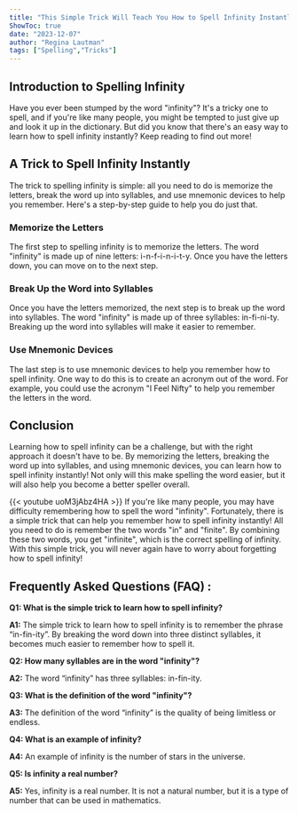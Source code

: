 ```yaml
---
title: "This Simple Trick Will Teach You How to Spell Infinity Instantly!"
ShowToc: true 
date: "2023-12-07"
author: "Regina Lautman" 
tags: ["Spelling","Tricks"]
---
```

## Introduction to Spelling Infinity

Have you ever been stumped by the word "infinity"? It's a tricky one to spell, and if you're like many people, you might be tempted to just give up and look it up in the dictionary. But did you know that there's an easy way to learn how to spell infinity instantly? Keep reading to find out more!

## A Trick to Spell Infinity Instantly

The trick to spelling infinity is simple: all you need to do is memorize the letters, break the word up into syllables, and use mnemonic devices to help you remember. Here's a step-by-step guide to help you do just that. 

### Memorize the Letters

The first step to spelling infinity is to memorize the letters. The word "infinity" is made up of nine letters: i-n-f-i-n-i-t-y. Once you have the letters down, you can move on to the next step.

### Break Up the Word into Syllables

Once you have the letters memorized, the next step is to break up the word into syllables. The word "infinity" is made up of three syllables: in-fi-ni-ty. Breaking up the word into syllables will make it easier to remember.

### Use Mnemonic Devices

The last step is to use mnemonic devices to help you remember how to spell infinity. One way to do this is to create an acronym out of the word. For example, you could use the acronym "I Feel Nifty" to help you remember the letters in the word. 

## Conclusion

Learning how to spell infinity can be a challenge, but with the right approach it doesn't have to be. By memorizing the letters, breaking the word up into syllables, and using mnemonic devices, you can learn how to spell infinity instantly! Not only will this make spelling the word easier, but it will also help you become a better speller overall.

{{< youtube uoM3jAbz4HA >}} 
If you're like many people, you may have difficulty remembering how to spell the word "infinity". Fortunately, there is a simple trick that can help you remember how to spell infinity instantly! All you need to do is remember the two words "in" and "finite". By combining these two words, you get "infinite", which is the correct spelling of infinity. With this simple trick, you will never again have to worry about forgetting how to spell infinity!

## Frequently Asked Questions (FAQ) :
**Q1: What is the simple trick to learn how to spell infinity?**

**A1:** The simple trick to learn how to spell infinity is to remember the phrase “in-fin-ity”. By breaking the word down into three distinct syllables, it becomes much easier to remember how to spell it.

**Q2: How many syllables are in the word "infinity"?**

**A2:** The word “infinity” has three syllables: in-fin-ity.

**Q3: What is the definition of the word "infinity"?**

**A3:** The definition of the word “infinity” is the quality of being limitless or endless.

**Q4: What is an example of infinity?**

**A4:** An example of infinity is the number of stars in the universe.

**Q5: Is infinity a real number?**

**A5:** Yes, infinity is a real number. It is not a natural number, but it is a type of number that can be used in mathematics.





